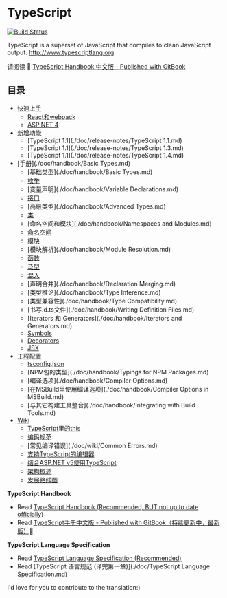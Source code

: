 # TypeScript

[![Build Status](https://travis-ci.org/zhongsp/TypeScript.svg?branch=master)](https://travis-ci.org/zhongsp/TypeScript)

TypeScript is a superset of JavaScript that compiles to clean JavaScript output.  http://www.typescriptlang.org

请阅读 :book: [TypeScript Handbook 中文版 - Published with GitBook](http://zhongsp.gitbooks.io/typescript-handbook/content/)


## 目录

* [快速上手](./doc/handbook/quick-start/README.md)
  * [React和webpack](./doc/handbook/quick-start/react-webpack.md)
  * [ASP.NET 4](./doc/handbook/quick-start/asp-net.md)
* [新增功能](./doc/release-notes/README.md)
  * [TypeScript 1.1](./doc/release-notes/TypeScript 1.1.md)
  * [TypeScript 1.1](./doc/release-notes/TypeScript 1.3.md)
  * [TypeScript 1.1](./doc/release-notes/TypeScript 1.4.md)
* [手册](./doc/handbook/Basic Types.md)
  * [基础类型](./doc/handbook/Basic Types.md)
  * [枚举](./doc/handbook/Enums.md)
  * [变量声明](./doc/handbook/Variable Declarations.md)
  * [接口](./doc/handbook/Interfaces.md)
  * [高级类型](./doc/handbook/Advanced Types.md)
  * [类](./doc/handbook/Classes.md)
  * [命名空间和模块](./doc/handbook/Namespaces and Modules.md)
  * [命名空间](./doc/handbook/Namespaces.md)
  * [模块](./doc/handbook/Modules.md)
  * [模块解析](./doc/handbook/Module Resolution.md)
  * [函数](./doc/handbook/Functions.md)
  * [泛型](./doc/handbook/Generics.md)
  * [混入](./doc/handbook/Mixins.md)
  * [声明合并](./doc/handbook/Declaration Merging.md)
  * [类型推论](./doc/handbook/Type Inference.md)
  * [类型兼容性](./doc/handbook/Type Compatibility.md)
  * [书写.d.ts文件](./doc/handbook/Writing Definition Files.md)
  * [Iterators 和 Generators](./doc/handbook/Iterators and Generators.md)
  * [Symbols](./doc/handbook/Symbols.md)
  * [Decorators](./doc/handbook/Decorators.md)
  * [JSX](./doc/handbook/JSX.md)
* [工程配置](./doc/handbook/tsconfig.json.md)
  * [tsconfig.json](./doc/handbook/tsconfig.json.md)
  * [NPM包的类型](./doc/handbook/Typings for NPM Packages.md)
  * [编译选项](./doc/handbook/Compiler Options.md)
  * [在MSBuild里使用编译选项](./doc/handbook/Compiler Options in MSBuild.md)
  * [与其它构建工具整合](./doc/handbook/Integrating with Build Tools.md)
* [Wiki](./doc/wiki/README.md)
  * [TypeScript里的this](./doc/wiki/this-in-TypeScript.md)
  * [编码规范](./doc/wiki/coding_guidelines.md)
  * [常见编译错误](./doc/wiki/Common Errors.md)
  * [支持TypeScript的编辑器](./doc/wiki/TypeScript-Editor-Support.md)
  * [结合ASP.NET v5使用TypeScript](./doc/wiki/Using-TypeScript-With-ASP.NET-5.md)
  * [架构概述](./doc/wiki/Architectural-Overview.md)
  * [发展路线图](./doc/wiki/Roadmap.md)


**TypeScript Handbook**

* Read [TypeScript Handbook (Recommended, BUT not up to date officially)](http://www.typescriptlang.org/Handbook)
* Read [TypeScript手册中文版 - Published with GitBook（持续更新中，最新版）](http://zhongsp.gitbooks.io/typescript-handbook/content/):book: 

**TypeScript Language Specification**

* Read [TypeScript Language Specification (Recommended)](https://github.com/Microsoft/TypeScript/blob/master/doc/spec.md)
* Read [TypeScript 语言规范 (译完第一章)](./doc/TypeScript Language Specification.md)

I'd love for you to contribute to the translation:)
